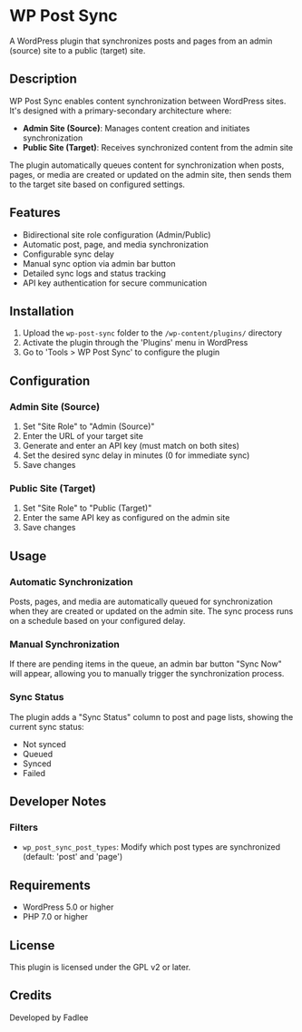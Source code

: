 # WP Post Sync

A WordPress plugin that synchronizes posts and pages from an admin (source) site to a public (target) site.

## Description

WP Post Sync enables content synchronization between WordPress sites. It's designed with a primary-secondary architecture where:

- **Admin Site (Source)**: Manages content creation and initiates synchronization
- **Public Site (Target)**: Receives synchronized content from the admin site

The plugin automatically queues content for synchronization when posts, pages, or media are created or updated on the admin site, then sends them to the target site based on configured settings.

## Features

- Bidirectional site role configuration (Admin/Public)
- Automatic post, page, and media synchronization
- Configurable sync delay
- Manual sync option via admin bar button
- Detailed sync logs and status tracking
- API key authentication for secure communication

## Installation

1. Upload the `wp-post-sync` folder to the `/wp-content/plugins/` directory
2. Activate the plugin through the 'Plugins' menu in WordPress
3. Go to 'Tools > WP Post Sync' to configure the plugin

## Configuration

### Admin Site (Source)

1. Set "Site Role" to "Admin (Source)"
2. Enter the URL of your target site
3. Generate and enter an API key (must match on both sites)
4. Set the desired sync delay in minutes (0 for immediate sync)
5. Save changes

### Public Site (Target)

1. Set "Site Role" to "Public (Target)"
2. Enter the same API key as configured on the admin site
3. Save changes

## Usage

### Automatic Synchronization

Posts, pages, and media are automatically queued for synchronization when they are created or updated on the admin site. The sync process runs on a schedule based on your configured delay.

### Manual Synchronization

If there are pending items in the queue, an admin bar button "Sync Now" will appear, allowing you to manually trigger the synchronization process.

### Sync Status

The plugin adds a "Sync Status" column to post and page lists, showing the current sync status:
- Not synced
- Queued
- Synced
- Failed

## Developer Notes

### Filters

- `wp_post_sync_post_types`: Modify which post types are synchronized (default: 'post' and 'page')

## Requirements

- WordPress 5.0 or higher
- PHP 7.0 or higher

## License

This plugin is licensed under the GPL v2 or later.

## Credits

Developed by Fadlee

